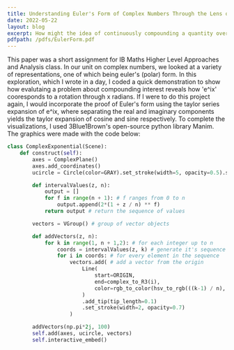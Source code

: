```yaml
---
title: Understanding Euler's Form of Complex Numbers Through the Lens of Compound Interest
date: 2022-05-22
layout: blog
excerpt: How might the idea of continuously compounding a quantity over an interval change when that quantity is complex? In this exploration, I demonstrate the link between complex multiplication and rotation.
pdfpath: /pdfs/EulerForm.pdf
---
```


This paper was a short assignment for IB Maths Higher Level Approaches and Analysis class. In our unit on complex numbers, we looked at a variety of representations, one of which being euler's (polar) form. In this exploration, which I wrote in a day, I coded a quick demonstration to show how evalutaing a problem about compounding interest reveals how 'e^ix' cooresponds to a rotation through x radians. If I were to do this project again, I would incorporate the proof of Euler's form using the taylor series expansion of e^ix, where separating the real and imaginary components yields the taylor expansion of cosine and sine respectively. To complete the visualizations, I used 3Blue1Brown's open-source python library Manim. The graphics were made with the code below:

```py
class ComplexExponential(Scene):
    def construct(self):
        axes = ComplexPlane()
        axes.add_coordinates()
        ucircle = Circle(color=GRAY).set_stroke(width=5, opacity=0.5).scale(2)

        def intervalValues(z, n):
            output = []
            for f in range(n + 1): # f ranges from 0 to n
                output.append(2*(1 + z / n) ** f)
            return output # return the sequence of values

        vectors = VGroup() # group of vector objects

        def addVectors(z, n):
            for k in range(1, n + 1,2): # for each integer up to n
                coords = intervalValues(z, k) # generate it's sequence
                for i in coords: # for every element in the sequence
                    vectors.add( # add a vector from the origin
                        Line(
                            start=ORIGIN,
                            end=complex_to_R3(i),
                            color=rgb_to_color(hsv_to_rgb(((k-1) / n), 0.5, 0.9)),
                        )
                        .add_tip(tip_length=0.1)
                        .set_stroke(width=2, opacity=0.7)
                    )

        addVectors(np.pi*2j, 100)
        self.add(axes, ucircle, vectors)
        self.interactive_embed()
```
